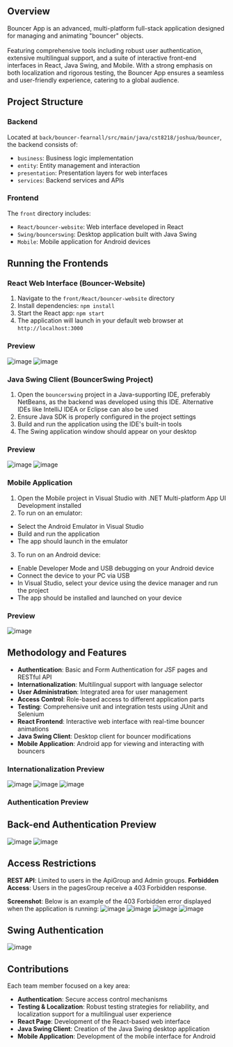 ## Overview
Bouncer App is an advanced, multi-platform full-stack application designed for managing and animating "bouncer" objects. 
<br><br>Featuring comprehensive tools including robust user authentication, extensive multilingual support, and a suite of interactive front-end interfaces in React, Java Swing, and Mobile. With a strong emphasis on both localization and rigorous testing, the Bouncer App ensures a seamless and user-friendly experience, catering to a global audience.

## Project Structure

### Backend
Located at `back/bouncer-fearnall/src/main/java/cst8218/joshua/bouncer`, the backend consists of:
- `business`: Business logic implementation
- `entity`: Entity management and interaction
- `presentation`: Presentation layers for web interfaces
- `services`: Backend services and APIs

### Frontend
The `front` directory includes:
- `React/bouncer-website`: Web interface developed in React
- `Swing/bouncerswing`: Desktop application built with Java Swing
- `Mobile`: Mobile application for Android devices

## Running the Frontends

### React Web Interface (Bouncer-Website)
1. Navigate to the `front/React/bouncer-website` directory
2. Install dependencies: `npm install`
3. Start the React app: `npm start`
4. The application will launch in your default web browser at `http://localhost:3000`

### Preview
![image](https://github.com/jyronbones/Bouncer_App/assets/80455013/2da746d8-2fd3-4560-9098-105a5a52c61b)
![image](https://github.com/jyronbones/Bouncer_App/assets/80455013/4cb19370-a60e-4930-b4af-8e3f46fafddb)



### Java Swing Client (BouncerSwing Project)
1. Open the `bouncerswing` project in a Java-supporting IDE, preferably NetBeans, as the backend was developed using this IDE. Alternative IDEs like IntelliJ IDEA or Eclipse can also be used
2. Ensure Java SDK is properly configured in the project settings
3. Build and run the application using the IDE's built-in tools
4. The Swing application window should appear on your desktop

### Preview
![image](https://github.com/jyronbones/Bouncer_App/assets/80455013/40e843ee-4e1e-4d75-b1ac-e0d26f7be3a1)
![image](https://github.com/jyronbones/Bouncer_App/assets/80455013/bc7bc0ba-3b90-4c87-9db4-cce520cb62ce)



### Mobile Application
1. Open the Mobile project in Visual Studio with .NET Multi-platform App UI Development installed
2. To run on an emulator:
- Select the Android Emulator in Visual Studio
- Build and run the application
- The app should launch in the emulator
3. To run on an Android device:
- Enable Developer Mode and USB debugging on your Android device
- Connect the device to your PC via USB
- In Visual Studio, select your device using the device manager and run the project
- The app should be installed and launched on your device

### Preview
![image](https://github.com/jyronbones/Bouncer_App/assets/80455013/9a4106b5-49b7-4db9-91c3-8c6eb5b0632e)



## Methodology and Features
- **Authentication**: Basic and Form Authentication for JSF pages and RESTful API
- **Internationalization**: Multilingual support with language selector
- **User Administration**: Integrated area for user management
- **Access Control**: Role-based access to different application parts
- **Testing**: Comprehensive unit and integration tests using JUnit and Selenium
- **React Frontend**: Interactive web interface with real-time bouncer animations
- **Java Swing Client**: Desktop client for bouncer modifications
- **Mobile Application**: Android app for viewing and interacting with bouncers

### Internationalization Preview
![image](https://github.com/jyronbones/Bouncer_App/assets/80455013/4443c982-bad1-45f6-8ac2-ac92f8a604e5)
![image](https://github.com/jyronbones/Bouncer_App/assets/80455013/4e4467ae-1186-4571-8045-d50e1917224e)
![image](https://github.com/jyronbones/Bouncer_App/assets/80455013/ef289a1a-7451-43f0-8630-e1b1ac6872ae)




### Authentication Preview

## Back-end Authentication Preview
![image](https://github.com/jyronbones/Bouncer_App/assets/80455013/81130f30-62d0-49e9-95d6-b788e3bb1b9d)
![image](https://github.com/jyronbones/Bouncer_App/assets/80455013/176da417-7059-498b-83ff-63680988a92a)

## Access Restrictions
**REST API**: Limited to users in the ApiGroup and Admin groups.
**Forbidden Access**: Users in the pagesGroup receive a 403 Forbidden response.

**Screenshot**: Below is an example of the 403 Forbidden error displayed when the application is running:
![image](https://github.com/jyronbones/Bouncer_App/assets/80455013/a64cb2a1-466d-4566-845d-8c02c3e5d86f)
![image](https://github.com/jyronbones/Bouncer_App/assets/80455013/f5735269-a445-48c1-86fa-06d187195749)
![image](https://github.com/jyronbones/Bouncer_App/assets/80455013/9d37b6d0-5090-4fd4-b5ce-16b72c8291d1)
![image](https://github.com/jyronbones/Bouncer_App/assets/80455013/73aa1174-3f5a-44b9-9d0d-91b013a4f594)


## Swing Authentication
![image](https://github.com/jyronbones/Bouncer_App/assets/80455013/2420cdf9-43b0-4871-8105-08267e24e3eb)


## Contributions
Each team member focused on a key area:
- **Authentication**: Secure access control mechanisms
- **Testing & Localization**: Robust testing strategies for reliability, and localization support for a multilingual user experience
- **React Page**: Development of the React-based web interface
- **Java Swing Client**: Creation of the Java Swing desktop application
- **Mobile Application**: Development of the mobile interface for Android

